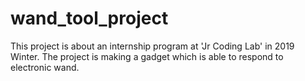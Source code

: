 # wand_tool_project
This project is about an internship program at 'Jr Coding Lab' in 2019 Winter. The project is making a gadget which is able to respond to electronic wand.
